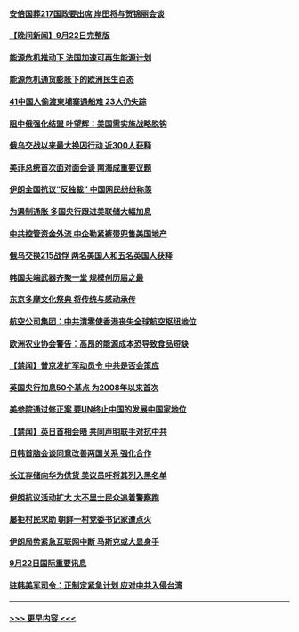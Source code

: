 #### [安倍国葬217国政要出席 岸田将与贺锦丽会谈](../pages/prog202/a103534979.md?t=09231501) 
#### [【晚间新闻】9月22日完整版](../pages/prog202/a103534962.md?t=09231501) 
#### [能源危机推动下 法国加速可再生能源计划](../pages/prog202/a103534830.md?t=09231501) 
#### [能源危机通货膨胀下的欧洲民生百态](../pages/prog202/a103534836.md?t=09231501) 
#### [41中国人偷渡柬埔寨遇船难 23人仍失踪](../pages/prog202/a103534834.md?t=09231501) 
#### [阻中俄强化结盟 叶望辉：美国需实施战略脱钩](../pages/prog202/a103534839.md?t=09231501) 
#### [俄乌交战以来最大换囚行动 近300人获释](../pages/prog202/a103534832.md?t=09231501) 
#### [美菲总统首次面对面会谈 南海成重要议题](../pages/prog202/a103534824.md?t=09231501) 
#### [伊朗全国抗议“反独裁” 中国网民纷纷称羡](../pages/prog202/a103534757.md?t=09231501) 
#### [为遏制通胀 多国央行跟进美联储大幅加息](../pages/prog202/a103534708.md?t=09231501) 
#### [中共控管资金外流 中企勒紧裤带兜售美国地产](../pages/prog202/a103534532.md?t=09231501) 
#### [俄乌交换215战俘 两名美国人和五名英国人获释](../pages/prog202/a103534616.md?t=09231501) 
#### [韩国尖端武器齐聚一堂 规模创历届之最](../pages/prog202/a103534612.md?t=09231501) 
#### [东京多摩文化祭典 将传统与感动承传](../pages/prog202/a103534632.md?t=09231501) 
#### [航空公司集团：中共清零使香港丧失全球航空枢纽地位](../pages/prog202/a103534624.md?t=09231501) 
#### [欧洲农业协会警告：高昂的能源成本恐导致食品短缺](../pages/prog202/a103534579.md?t=09231501) 
#### [【禁闻】普京发扩军动员令 中共是否会策应](../pages/prog202/a103534512.md?t=09231501) 
#### [英国央行加息50个基点 为2008年以来首次](../pages/prog202/a103534494.md?t=09231501) 
#### [美参院通过修正案 要UN终止中国的发展中国家地位](../pages/prog202/a103534479.md?t=09231501) 
#### [【禁闻】英日首相会晤 共同声明联手对抗中共](../pages/prog202/a103534514.md?t=09231501) 
#### [日韩首脑会谈同意改善两国关系 强化合作](../pages/prog202/a103534448.md?t=09231501) 
#### [长江存储向华为供货 美议员吁将其列入黑名单](../pages/prog202/a103534436.md?t=09231501) 
#### [伊朗抗议活动扩大 大不里士民众追着警察跑](../pages/prog202/a103534357.md?t=09231501) 
#### [屡拒村民求助 朝鲜一村党委书记家遭点火](../pages/prog202/a103534349.md?t=09231501) 
#### [伊朗局势紧急互联网中断 马斯克或大显身手](../pages/prog202/a103534342.md?t=09231501) 
#### [9月22日国际重要讯息](../pages/prog202/a103534315.md?t=09231501) 
#### [驻韩美军司令：正制定紧急计划 应对中共入侵台湾](../pages/prog202/a103534299.md?t=09231501) 

----
#### [ >>> 更早内容 <<< ](../indexes/prog202-earlier.md)
